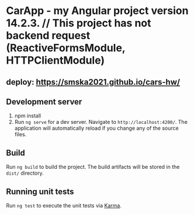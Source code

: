 # CarApp - my Angular project version 14.2.3. // This project has not backend request (ReactiveFormsModule, HTTPClientModule)
## deploy: https://smska2021.github.io/cars-hw/

## Development server
1) npm install
2) Run `ng serve` for a dev server. Navigate to `http://localhost:4200/`. The application will automatically reload if you change any of the source files.

## Build
Run `ng build` to build the project. The build artifacts will be stored in the `dist/` directory.

## Running unit tests
Run `ng test` to execute the unit tests via [Karma](https://karma-runner.github.io).



